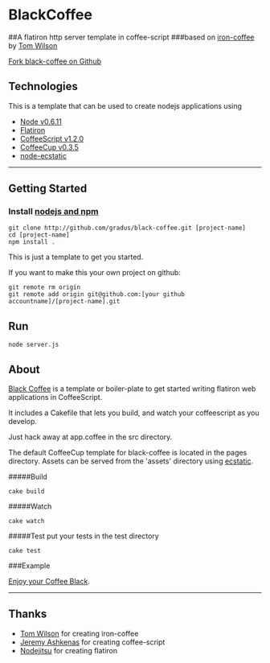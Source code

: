 # BlackCoffee


##A flatiron http server template in coffee-script 
###based on [iron-coffee](https://github.com/twilson63/iron-coffee) 
by [Tom Wilson](https://github.com/twilson63/)

[Fork black-coffee on Github](https://github.com/gradus/black-coffee)

## Technologies
This is a template that can be used to create nodejs applications using 

* [Node v0.6.11](http://nodejs.org/)
* [Flatiron](http://flatironjs.org/)
* [CoffeeScript v1.2.0](http://coffeescript.org/)
* [CoffeeCup v0.3.5](https://github.com/gradus/coffeecup)
* [node-ecstatic](https://github.com/jesusabdullah/node-ecstatic)

---
## Getting Started

### Install [nodejs and npm](http://nodejs.org/)

    git clone http://github.com/gradus/black-coffee.git [project-name]
    cd [project-name]
    npm install .

This is just a template to get you started.

If you want to make this your own project on github:

    git remote rm origin
    git remote add origin git@github.com:[your github accountname]/[project-name].git


## Run

    node server.js

## About

[Black Coffee](https://github.com/gradus/black-coffee) is a template or boiler-plate to get started writing flatiron web applications in CoffeeScript.


 
It includes a Cakefile that lets you build, and watch your coffeescript as you develop.

Just hack away at app.coffee in the src directory.

The default CoffeeCup template for black-coffee is located in the pages directory.
Assets can be served from the 'assets' directory using [ecstatic](https://github.com/jesusabdullah/node-ecstatic).

#####Build

    cake build

#####Watch

    cake watch

#####Test
put your tests in the test directory

    cake test

###Example

[Enjoy your Coffee Black](http://black-coffee.jit.su).
   
---

## Thanks

* [Tom Wilson](https://github.com/twilson63) for creating iron-coffee
* [Jeremy Ashkenas](https://github.com/jashkenas) for creating coffee-script
* [Nodejitsu](https://github.com/nodejitsu) for creating flatiron

